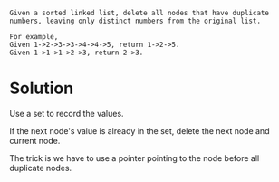	Given a sorted linked list, delete all nodes that have duplicate numbers, leaving only distinct numbers from the original list.

	For example,
	Given 1->2->3->3->4->4->5, return 1->2->5.
	Given 1->1->1->2->3, return 2->3.

# Solution

Use a set to record the values.

If the next node's value is already in the set, delete the next node and current node.

The trick is we have to use a pointer pointing to the node before all duplicate nodes.